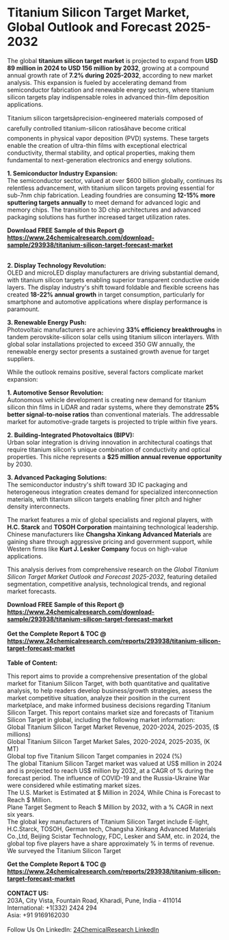<h1>Titanium Silicon Target Market, Global Outlook and Forecast 2025-2032</h1><p>The global <strong>titanium silicon target market</strong> is projected to expand from <strong>USD 89 million in 2024 to USD 156 million by 2032</strong>, growing at a compound annual growth rate of <strong>7.2% during 2025-2032</strong>, according to new market analysis. This expansion is fueled by accelerating demand from semiconductor fabrication and renewable energy sectors, where titanium silicon targets play indispensable roles in advanced thin-film deposition applications.</p><p>Titanium silicon targetsâprecision-engineered materials composed of carefully controlled titanium-silicon ratiosâhave become critical components in physical vapor deposition (PVD) systems. These targets enable the creation of ultra-thin films with exceptional electrical conductivity, thermal stability, and optical properties, making them fundamental to next-generation electronics and energy solutions.</p><p><strong>1. Semiconductor Industry Expansion:</strong><br>
The semiconductor sector, valued at over $600 billion globally, continues its relentless advancement, with titanium silicon targets proving essential for sub-7nm chip fabrication. Leading foundries are consuming <strong>12-15% more sputtering targets annually</strong> to meet demand for advanced logic and memory chips. The transition to 3D chip architectures and advanced packaging solutions has further increased target utilization rates.</p><div><b>Download FREE Sample of this Report @ 
            <a href="https://www.24chemicalresearch.com/download-sample/293938/titanium-silicon-target-forecast-market">
            https://www.24chemicalresearch.com/download-sample/293938/titanium-silicon-target-forecast-market</a></b></div><br><p><strong>2. Display Technology Revolution:</strong><br>
OLED and microLED display manufacturers are driving substantial demand, with titanium silicon targets enabling superior transparent conductive oxide layers. The display industry's shift toward foldable and flexible screens has created <strong>18-22% annual growth</strong> in target consumption, particularly for smartphone and automotive applications where display performance is paramount.</p><p><strong>3. Renewable Energy Push:</strong><br>
Photovoltaic manufacturers are achieving <strong>33% efficiency breakthroughs</strong> in tandem perovskite-silicon solar cells using titanium silicon interlayers. With global solar installations projected to exceed 350 GW annually, the renewable energy sector presents a sustained growth avenue for target suppliers.</p><p>While the outlook remains positive, several factors complicate market expansion:</p><p><strong>1. Automotive Sensor Revolution:</strong><br>
Autonomous vehicle development is creating new demand for titanium silicon thin films in LiDAR and radar systems, where they demonstrate <strong>25% better signal-to-noise ratios</strong> than conventional materials. The addressable market for automotive-grade targets is projected to triple within five years.</p><p><strong>2. Building-Integrated Photovoltaics (BIPV):</strong><br>
Urban solar integration is driving innovation in architectural coatings that require titanium silicon's unique combination of conductivity and optical properties. This niche represents a <strong>$25 million annual revenue opportunity</strong> by 2030.</p><p><strong>3. Advanced Packaging Solutions:</strong><br>
The semiconductor industry's shift toward 3D IC packaging and heterogeneous integration creates demand for specialized interconnection materials, with titanium silicon targets enabling finer pitch and higher density interconnects.</p><p>The market features a mix of global specialists and regional players, with <strong>H.C. Starck</strong> and <strong>TOSOH Corporation</strong> maintaining technological leadership. Chinese manufacturers like <strong>Changsha Xinkang Advanced Materials</strong> are gaining share through aggressive pricing and government support, while Western firms like <strong>Kurt J. Lesker Company</strong> focus on high-value applications.</p><p>This analysis derives from comprehensive research on the <em>Global Titanium Silicon Target Market Outlook and Forecast 2025-2032</em>, featuring detailed segmentation, competitive analysis, technological trends, and regional market forecasts.</p><div><b>Download FREE Sample of this Report @ 
            <a href="https://www.24chemicalresearch.com/download-sample/293938/titanium-silicon-target-forecast-market">
            https://www.24chemicalresearch.com/download-sample/293938/titanium-silicon-target-forecast-market</a></b></div><br><div><b>Get the Complete Report & TOC @ 
            <a href="https://www.24chemicalresearch.com/reports/293938/titanium-silicon-target-forecast-market">
            https://www.24chemicalresearch.com/reports/293938/titanium-silicon-target-forecast-market</a></b></div><br>
            <b>Table of Content:</b><p>This report aims to provide a comprehensive presentation of the global market for Titanium Silicon Target, with both quantitative and qualitative analysis, to help readers develop business/growth strategies, assess the market competitive situation, analyze their position in the current marketplace, and make informed business decisions regarding Titanium Silicon Target. This report contains market size and forecasts of Titanium Silicon Target in global, including the following market information:<br />
Global Titanium Silicon Target Market Revenue, 2020-2024, 2025-2035, ($ millions)<br />
Global Titanium Silicon Target Market Sales, 2020-2024, 2025-2035, (K MT)<br />
Global top five Titanium Silicon Target companies in 2024 (%)<br />
The global Titanium Silicon Target market was valued at US$ million in 2024 and is projected to reach US$ million by 2032, at a CAGR of % during the forecast period. The influence of COVID-19 and the Russia-Ukraine War were considered while estimating market sizes.<br />
The U.S. Market is Estimated at $ Million in 2024, While China is Forecast to Reach $ Million.<br />
Plane Target Segment to Reach $ Million by 2032, with a % CAGR in next six years.<br />
The global key manufacturers of Titanium Silicon Target include E-light, H.C.Starck, TOSOH, German tech, Changsha Xinkang Advanced Materials Co.,Ltd, Beijing Scistar Technology, FDC, Lesker and SAM, etc. in 2024, the global top five players have a share approximately % in terms of revenue.<br />
We surveyed the Titanium Silicon Target</p><div><b>Get the Complete Report & TOC @ 
            <a href="https://www.24chemicalresearch.com/reports/293938/titanium-silicon-target-forecast-market">
            https://www.24chemicalresearch.com/reports/293938/titanium-silicon-target-forecast-market</a></b></div><br><b>CONTACT US:</b><br>
            203A, City Vista, Fountain Road, Kharadi, Pune, India - 411014<br>
            International: +1(332) 2424 294<br>
            Asia: +91 9169162030 <br><br>
            Follow Us On LinkedIn: <a href="https://www.linkedin.com/company/24chemicalresearch/">24ChemicalResearch LinkedIn</a>